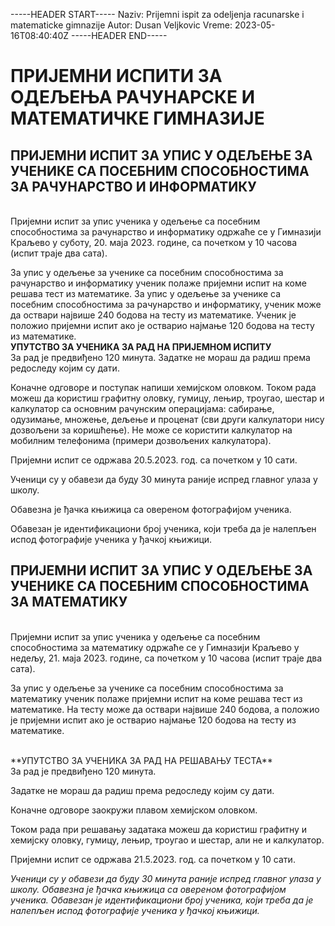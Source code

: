 -----HEADER START-----
Naziv: Prijemni ispit za odeljenja racunarske i matematicke gimnazije
Autor: Dusan Veljkovic
Vreme: 2023-05-16T08:40:40Z
-----HEADER END-----
# ПРИЈЕМНИ ИСПИТИ ЗА ОДЕЉЕЊА РАЧУНАРСКЕ И МАТЕМАТИЧКЕ ГИМНАЗИЈЕ
## ПРИЈЕМНИ ИСПИТ ЗА УПИС У ОДЕЉЕЊЕ ЗА УЧЕНИКЕ СА ПОСЕБНИМ СПОСОБНОСТИМА ЗА РАЧУНАРСТВО И ИНФОРМАТИКУ
<br>
Пријемни испит за упис ученика у одељење са посебним способностима за рачунарство и информатику одржаће се у Гимназији Краљево у суботу, 20. маја 2023. године, са почетком у 10 часова (испит траје два сата).

За упис у одељење за ученике са посебним способностима за рачунарство и информатику ученик полаже пријемни испит на коме решава тест из математике.
За упис у одељење за ученике са посебним способностима за рачунарство и информатику, ученик може да оствари највише 240 бодова на тесту из математике.
Ученик је положио пријемни испит ако је остварио најмање 120 бодова на тесту из математике.
<br>
**УПУТСТВО ЗА УЧЕНИКА ЗА РАД НА ПРИЈЕМНОМ ИСПИТУ**
<br>
За рад је предвиђено 120 минута. Задатке не мораш да радиш према редоследу којим су дати.

Коначне одговоре и поступак напиши хемијском оловком. Током рада можеш да користиш графитну оловку, гумицу, лењир, троугао, шестар и калкулатор са основним рачунским операцијама: сабирање, одузимање, множење, дељење и проценат (сви други калкулатори нису дозвољени за коришћење). Не може се користити калкулатор на мобилним телефонима (примери дозвољених калкулатора).

Пријемни испит се одржава 20.5.2023. год. са почетком у 10 сати.

Ученици су у обавези да буду 30 минута раније испред главног улаза у школу.

Обавезна је ђачка књижица са овереном фотографијом ученика.

Обавезан је идентификациони број ученика, који треба да је налепљен испод фотографије ученика у ђачкој књижици.
<br>
## ПРИЈЕМНИ ИСПИТ ЗА УПИС У ОДЕЉЕЊЕ ЗА УЧЕНИКЕ СА ПОСЕБНИМ СПОСОБНОСТИМА ЗА МАТЕМАТИКУ
<br>
Пријемни испит за упис ученика у одељење са посебним способностима за математику одржаће се у Гимназији Краљево у недељу, 21. маја 2023. године, са почетком у 10 часова (испит траје два сата).

За упис у одељење за ученике са посебним способностима за математику ученик полаже пријемни испит на коме решава тест из математике. На тесту може да оствари највише 240 бодова, а положио је пријемни испит ако је остварио најмање 120 бодова на тесту из математике.

<br>
**УПУТСТВО ЗА УЧЕНИКА ЗА РАД НА РЕШАВАЊУ ТЕСТА**
<br>
За рад је предвиђено 120 минута.

Задатке не мораш да радиш према редоследу којим су дати.

Коначне одговоре заокружи плавом хемијском оловком.

Током рада при решавању задатака можеш да користиш графитну и хемијску оловку, гумицу, лењир, троугао и шестар, али не и калкулатор.

Пријемни испит се одржава 21.5.2023. год. са почетком у 10 сати.

*Ученици су у обавези да буду 30 минута раније испред главног улаза у школу.
Обавезна је ђачка књижица са овереном фотографијом ученика.
Обавезан је идентификациони број ученика, који треба да је налепљен испод фотографије ученика у ђачкој књижици.*


